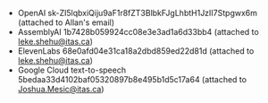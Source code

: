- OpenAI 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 (attached to Allan's email)
- AssemblyAI 1b7428b059924cc08e3e3ad1a6d33bb4 (attached to leke.shehu@itas.ca)
- ElevenLabs 68e0afd04e31ca18a2dbd859ed22d81d (attached to leke.shehu@itas.ca)
- Google Cloud text-to-speech 5bedaa33d4102baf05320897b8e495b1d5c17a64 (attached to Joshua.Mesic@itas.ca)
